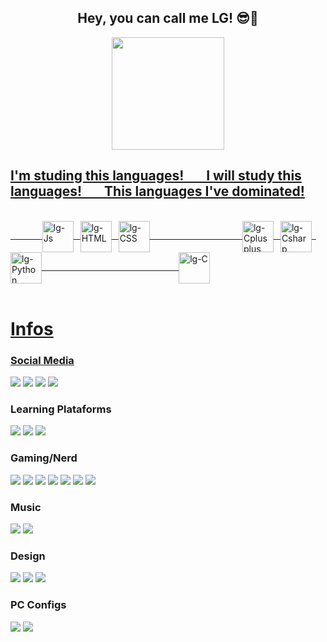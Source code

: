 <div align="center">
<h2>
Hey, you can call me LG! 😎🌹
</h2>
</div>

<div align="center" style="display: inline_block">
  <a href="https://github.com/lgskrt" target="_blank">
  <img height="180em" src="https://github-readme-stats.vercel.app/api?username=lgskrt&show_icons=true&theme=calm&include_all_commits=true&count_private=true"/>
</div>

## I'm studing this languages! &ensp; &ensp; I will study this languages! &ensp; &ensp; This languages I've dominated!
<div style="display: inline_block"><br>
&emsp; &ensp; &ensp; &ensp;
  <img align="center" alt="lg-Js" height="50" width="50" src="https://cdn.jsdelivr.net/gh/devicons/devicon/icons/html5/html5-plain.svg" >&ensp;
  <img align="center" alt="lg-HTML" height="50" width="50" src="https://cdn.jsdelivr.net/gh/devicons/devicon/icons/css3/css3-plain.svg">&ensp;
  <img align="center" alt="lg-CSS" height="50" width="50" src="https://cdn.jsdelivr.net/gh/devicons/devicon/icons/javascript/javascript-plain.svg">&ensp;
&emsp; &emsp; &ensp; &ensp; &emsp; &emsp; &ensp; &ensp; &ensp; &ensp; 
  <img align="center" alt="lg-Cplusplus" height="50" width="50"src="https://cdn.jsdelivr.net/gh/devicons/devicon/icons/cplusplus/cplusplus-plain.svg" />&ensp;
  <img align="center" alt="lg-Csharp" height="50" width="50" src="https://cdn.jsdelivr.net/gh/devicons/devicon/icons/csharp/csharp-plain.svg">&ensp;
  <img align="center" alt="lg-Python" height="50" width="50" src="https://cdn.jsdelivr.net/gh/devicons/devicon/icons/python/python-plain.svg">&ensp;
&emsp; &emsp; &emsp; &emsp; &emsp; &emsp; &emsp; &emsp; &emsp; &emsp;&ensp; &ensp; &ensp; 
  <img align="center" alt="lg-C" height="50" width="50" src="https://cdn.jsdelivr.net/gh/devicons/devicon/icons/c/c-plain.svg"/>
</div><br>

<h1>Infos</h1>

<h3> Social Media </h3>
<p> <div>
  <a href="https://www.instagram.com/luizweinhardt/" target="_blank"><img src="https://img.shields.io/badge/Instagram-E4405F?style=for-the-badge&logo=instagram&logoColor=white" target="_blank"></a>
        <a href="https://www.linkedin.com/in/luiz-weinhardt-79771a202/" target="_blank"><img src="https://img.shields.io/badge/LinkedIn-0077B5?style=for-the-badge&logo=linkedin&logoColor=white" target="_blank"></a>
        <a href="https://www.linkedin.com/in/luiz-weinhardt-79771a202/" target="_blank"><img src="https://img.shields.io/badge/Twitch-9146FF?style=for-the-badge&logo=twitch&logoColor=white" target="_blank"></a>
        <a href="https://twitter.com/lgskrt" target="_blank"><img src="https://img.shields.io/badge/Twitter-1DA1F2?style=for-the-badge&logo=twitter&logoColor=white" target="_blank"></a>
</div> </p>

<h3> Learning Plataforms </h3>
    <p> <div>
      <a href="https://www.freecodecamp.org/learn/" target="_blank"><img src="https://img.shields.io/badge/freecodecamp-27273D?style=for-the-badge&logo=freecodecamp&logoColor=white" target="_blank"></a>
      <a href="https://www.udemy.com" target="_blank"><img src="https://img.shields.io/badge/Udemy-EC5252?style=for-the-badge&logo=Udemy&logoColor=white" target="_blank"></a>
      <a href="https://www.youtube.com" target="_blank"><img src="https://img.shields.io/badge/YouTube-FF0000?style=for-the-badge&logo=youtube&logoColor=white" target="_blank"></a>
    </div> </p>

<h3> Gaming/Nerd </h3>
    <p> <div>
        <a href="https://beta.crunchyroll.com/pt-br" target="_blank"><img src="https://img.shields.io/badge/Crunchyroll-F47521?style=for-the-badge&logo=crunchyroll&logoColor=white" target="_blank"></a>
        <a href="#" target="_blank"><img src="https://img.shields.io/badge/Discord-7289DA?style=for-the-badge&logo=discord&logoColor=white" target="_blank"></a>
        <a href="https://www.epicgames.com" target="_blank"><img src="https://img.shields.io/badge/Epic%20Games-313131?style=for-the-badge&logo=Epic%20Games&logoColor=white" target="_blank"></a>
        <a href="https://myanimelist.net/animelist/lgskrt?status=2" target="_blank"><img src="https://img.shields.io/badge/Myanimelist-2E51A2?style=for-the-badge&logo=myanimelist&logoColor=white" target="_blank"></a>
        <a href="https://www.origin.com" target="_blank"><img src="https://img.shields.io/badge/Origin-148EFF?style=for-the-badge&logo=origin&logoColor=white" target="_blank"></a>
        <a href="https://www.leagueoflegends.com/pt-br/" target="_blank"><img src="https://img.shields.io/badge/Riot_Games-D32936?style=for-the-badge&logo=riot-games&logoColor=white" target="_blank"></a>
        <a href="https://steamcommunity.com/id/lgskrt_/" target="_blank"><img src="https://img.shields.io/badge/Steam-000000?style=for-the-badge&logo=steam&logoColor=white" target="_blank"></a>
    </div> </p>

<h3> Music </h3>
    <p> <div>
        <a href="https://www.last.fm/user/lgskrt" target="_blank"><img src="https://img.shields.io/badge/last.fm-D51007?style=for-the-badge&logo=last.fm&logoColor=white" target="_blank"></a>
        <a href="https://open.spotify.com/user/luizgmw2?si=65b8699f392c4b36" target="_blank"><img src="https://img.shields.io/badge/Spotify-1ED760?&style=for-the-badge&logo=spotify&logoColor=white" target="_blank"></a>
    </div> </p>

<h3> Design </h3>
    <p> <div>
        <a href="#" target="_blank"><img src="https://img.shields.io/badge/Adobe%20Illustrator-FF9A00?style=for-the-badge&logo=adobe%20illustrator&logoColor=white" target="_blank"></a>
        <a href="#" target="_blank"><img src="https://img.shields.io/badge/Adobe%20Photoshop-31A8FF?style=for-the-badge&logo=Adobe%20Photoshop&logoColor=black" target="_blank"></a>
        <a href="#" target="_blank"><img src="https://img.shields.io/badge/blender-%23F5792A.svg?style=for-the-badge&logo=blender&logoColor=white" target="_blank"></a>
    </div> </p>
    
<h3> PC Configs </h3>
    <p> <div>
        <a href="#" target="_blank"><img src="https://img.shields.io/badge/NVIDIA-GTX1650_TI-76B900?style=for-the-badge&logo=nvidia&logoColor=white" target="_blank"></a>
        <a href="#" target="_blank"><img src="https://img.shields.io/badge/AMD-Ryzen_5_2400G-ED1C24?style=for-the-badge&logo=amd&logoColor=white" target="_blank"></a>
    </div> </p>
